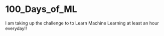 # 100_Days_of_ML
I am taking up the challenge to to Learn Machine Learning at least an hour everyday!!
